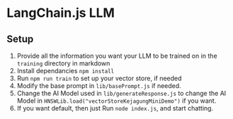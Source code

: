 # LangChain.js LLM 

## Setup
1. Provide all the information you want your LLM to be trained on in the `training` directory in markdown 
2. Install dependancies `npm install`
3. Run `npm run train` to set up your vector store, if needed
4. Modify the base prompt in `lib/basePrompt.js` if needed.
5. Change the AI Model used in `lib/generateResponse.js` to change the AI Model in `HNSWLib.load("vectorStoreKejagungMiniDemo")` if you want.
6. If you want default, then just Run `node index.js`, and start chatting.
